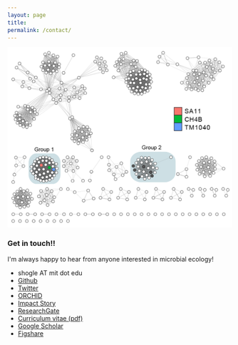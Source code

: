 ```yaml
---
layout: page
title: 
permalink: /contact/
---
```

![desk](/images/protein_network.png)
### Get in touch!!
I'm always happy to hear from anyone interested in microbial ecology!

* shogle AT mit dot edu
* [Github](https://github.com/slhogle)
* [Twitter](https://twitter.com/@slhogle)
* [ORCHID](http://orcid.org/0000-0003-2595-3863)
* [Impact Story](https://impactstory.org/u/0000-0003-2595-3863)
* [ResearchGate](https://researchgate.net/profile/Shane_Hogle)
* [Curriculum vitae (pdf)](/CV/ShaneHogleCV.pdf)
* [Google Scholar](http://scholar.google.com/citations?user=WKVJzbgAAAAJ&hl=en&oi=ao)
* [Figshare](http://figshare.com/authors/Shane_Hogle/525595)
